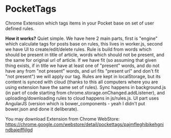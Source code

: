 PocketTags
==========
 
Chrome Extension which tags items in your Pocket base on set of user defined rules.

**How it works?**
Quiet simple. We have here 2 main parts, first is "engine" which calculate tags for posts base on rules, this lives in worker.js, second we have UI to create/edit/delete rules.
Rule is build from words which should be present in title of article, words which should not be present, and the same for original url of article. If we have fit (so assuming that given thing exists, if in title we have at least one of "present" words, and do not have any from "not present" words, and url fits "present url" and don't fit "not present") we will apply our tag.
Rules are kept in localStorage, but its content is synced with cloud (thanks to this all computers where you are using extension have the same set of rules). Sync happens in background.js (in part of code starting from chrome.storage.onChanged.addListener), and uploading/downloading rules to cloud happens in js/rules.js.
UI part uses AngularJS (version which is bower_components - yeah I didn't put bower.json and done it deliberate).
 
You may download Extension from Chrome WebStore:
https://chrome.google.com/webstore/detail/pockettags/pajmfleghibikehgnindbajeiffijlgd
